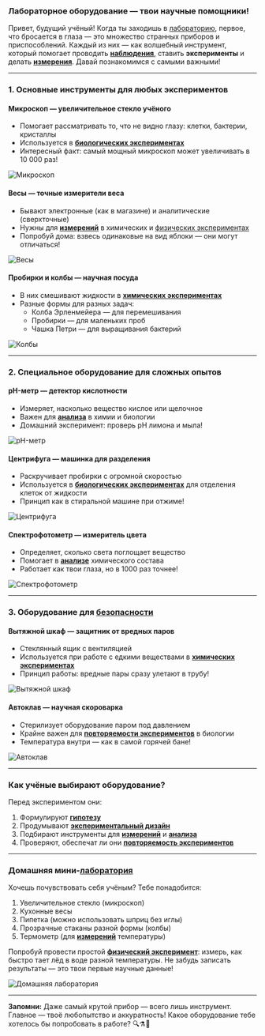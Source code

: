 ### **Лабораторное оборудование — твои научные помощники!**

Привет, будущий учёный! Когда ты заходишь в [лабораторию](../laboratory/laboratory.md), первое, что бросается в глаза — это множество странных приборов и приспособлений. Каждый из них — как волшебный инструмент, который помогает проводить **[наблюдения](../scientific-method/watching.md)**, ставить **эксперименты** и делать **[измерения](../data-collection-and-analysis/measurement.md)**. Давай познакомимся с самыми важными!

---

### **1. Основные инструменты для любых экспериментов**

#### **Микроскоп — увеличительное стекло учёного**
- Помогает рассматривать то, что не видно глазу: клетки, бактерии, кристаллы
- Используется в **[биологических экспериментах](../experiment-types/biological-experiment.md)**
- Интересный факт: самый мощный микроскоп может увеличивать в 10 000 раз!

![Микроскоп](images/microscope.png)

#### **Весы — точные измерители веса**
- Бывают электронные (как в магазине) и аналитические (сверхточные)
- Нужны для **[измерений](../data-collection-and-analysis/measurement.md)** в химических и [физических экспериментах](../experiment-types/physical-experiment.md)
- Попробуй дома: взвесь одинаковые на вид яблоки — они могут отличаться!

![Весы](images/scales.png)

#### **Пробирки и колбы — научная посуда**
- В них смешивают жидкости в **[химических экспериментах](../experiment-types/chemical-experiment.md)**
- Разные формы для разных задач:
  - Колба Эрленмейера — для перемешивания
  - Пробирки — для маленьких проб
  - Чашка Петри — для выращивания бактерий

![Колбы](images/flasks.png)

---

### **2. Специальное оборудование для сложных опытов**

#### **pH-метр — детектор кислотности**
- Измеряет, насколько вещество кислое или щелочное
- Важен для **[анализа](../data-collection-and-analysis/analysis.md)** в химии и биологии
- Домашний эксперимент: проверь pH лимона и мыла!

![pH-метр](images/ph_meter.png)

#### **Центрифуга — машинка для разделения**
- Раскручивает пробирки с огромной скоростью
- Используется в **[биологических экспериментах](../experiment-types/biological-experiment.md)** для отделения клеток от жидкости
- Принцип как в стиральной машине при отжиме!

![Центрифуга](images/centrifuge.png)

#### **Спектрофотометр — измеритель цвета**
- Определяет, сколько света поглощает вещество
- Помогает в **[анализе](../data-collection-and-analysis/analysis.md)** химического состава
- Работает как твои глаза, но в 1000 раз точнее!

![Спектрофотометр](images/spectrophotometer.png)

---

### **3. Оборудование для [безопасности](../laboratory/safety-rules.md)**

#### **Вытяжной шкаф — защитник от вредных паров**
- Стеклянный ящик с вентиляцией
- Используется при работе с едкими веществами в **[химических экспериментах](../experiment-types/chemical-experiment.md)**
- Принцип работы: вредные пары сразу улетают в трубу!

![Вытяжной шкаф](images/fuse_hood.png)

#### **Автоклав — научная скороварка**
- Стерилизует оборудование паром под давлением
- Крайне важен для **[повторяемости экспериментов](../experimental-design/replication-and-reproducibility.md)** в биологии
- Температура внутри — как в самой горячей бане!

![Автоклав](images/autoclave.png)

---

### **Как учёные выбирают оборудование?**
Перед экспериментом они:
1. Формулируют **[гипотезу](../scientific-method/hypotesis.md)**
2. Продумывают **[экспериментальный дизайн](../experimental-design/experimental_design.md)**
3. Подбирают инструменты для **[измерений](../data-collection-and-analysis/measurement.md)** и **[анализа](../data-collection-and-analysis/analysis.md)**
4. Проверяют, обеспечат ли они **[повторяемость экспериментов](../experimental-design/replication-and-reproducibility.md)**

---

### **Домашняя мини-[лаборатория](../laboratory/laboratory.md)**
Хочешь почувствовать себя учёным? Тебе понадобится:
1. Увеличительное стекло (микроскоп)
2. Кухонные весы
3. Пипетка (можно использовать шприц без иглы)
4. Прозрачные стаканы разной формы (колбы)
5. Термометр (для **[измерений](../data-collection-and-analysis/measurement.md)** температуры)

Попробуй провести простой **[физический эксперимент](../experiment-types/physical-experiment.md)**: измерь, как быстро тает лёд в воде разной температуры. Не забудь записать результаты — это твои первые научные данные!

![Домашняя лаборатория](images/home_lab.png)

---

**Запомни:** Даже самый крутой прибор — всего лишь инструмент. Главное — твоё любопытство и аккуратность! Какое оборудование тебе хотелось бы попробовать в работе? 🔍⚗️🧫
